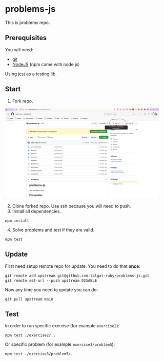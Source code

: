 # problems-js

This is problems repo.

## Prerequisites

You will need:

* [git](https://git-scm.com/)
* [NodeJS](https://nodejs.org) (npm come with node js)

Using [jest](https://jestjs.io/) as a testing lib.

## Start

1. Fork repo.

![fork](assets/fork_example.png "Fork button")

2. Clone forked repo. Use ssh because you will need to push.
3. Install all dependencies.

```shell
npm install
```

4. Solve problems and test if they are valid.

```shell
npm test
```

## Update

First need setup remote repo for update. You need to do that **once**:

```shell
git remote add upstream git@github.com:talgat-ruby/problems-js.git
git remote set-url --push upstream DISABLE
```

Now any time you need to update you can do:

```shell
git pull upstream main
```

## Test

In order to run specific exercise (for example `exercise2`):

```shell
npm test ./exercise2/..
```

Or specific problem (for example `exercise3/problem5`):

```shell
npm test ./exercise3/problem5/..
```